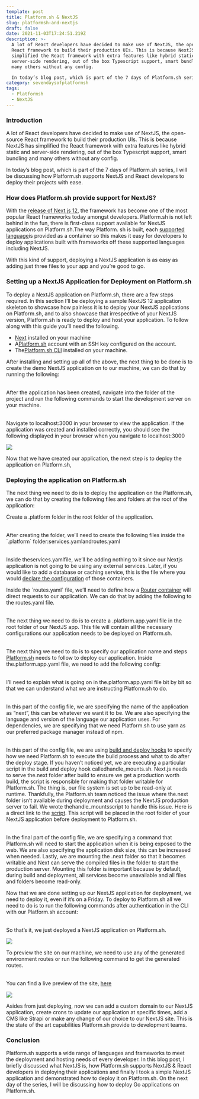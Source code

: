 ```yaml
---
template: post
title: Platform.sh & NextJS
slug: platformsh-and-nextjs
draft: false
date: 2021-11-03T17:24:51.219Z
description: >-
  A lot of React developers have decided to make use of NextJS, the open-source
  React framework to build their production UIs. This is because NextJS has
  simplified the React framework with extra features like hybrid static and
  server-side rendering, out of the box Typescript support, smart bundling and
  many others without any config.

  In today’s blog post, which is part of the 7 days of Platform.sh series, I will be discussing how Platform.sh supports NextJS and React developers to deploy their projects with ease.
category: sevendaysofplatformsh
tags:
  - Platformsh
  - NextJS
---
```

### Introduction

A lot of React developers have decided to make use of NextJS, the open-source React framework to build their production UIs. This is because NextJS has simplified the React framework with extra features like hybrid static and server-side rendering, out of the box Typescript support, smart bundling and many others without any config.

In today’s blog post, which is part of the 7 days of Platform.sh series, I will be discussing how Platform.sh supports NextJS and React developers to deploy their projects with ease.

### How does Platform.sh provide support for NextJS?

With the [release of Next.js 12](https://nextjs.org/blog/next-12), the framework has become one of the most popular React frameworks today amongst developers. Platform.sh is not left behind in the fun, there is first-class support available for NextJS applications on Platform.sh.The way Platform. sh is built, each [supported language](https://docs.platform.sh/languages.html)is provided as a container so this makes it easy for developers to deploy applications built with frameworks off these supported languages including NextJS.

With this kind of support, deploying a NextJS application is as easy as adding just three files to your app and you’re good to go.

### Setting up a NextJS Application for Deployment on Platform.sh

To deploy a NextJS application on Platform.sh, there are a few steps required. In this section I’ll be deploying a sample NextJS 12 application skeleton to showcase how painless it is to deploy your NextJS applications on Platform.sh, and to also showcase that irrespective of your NextJS version, Platform.sh is ready to deploy and host your application. To follow along with this guide you’ll need the following.

* [Next](https://nextjs.org/docs/getting-started#manual-setup) installed on your machine
* A[Platform.sh](https://platform.sh/) account with an SSH key configured on the account.
* The[Platform.sh CLI](https://docs.platform.sh/gettingstarted/introduction/template/cli-install.html) installed on your machine.

After installing and setting up all of the above, the next thing to be done is to create the demo NextJS application on to our machine, we can do that by running the following:

|     |
| --- |

After the application has been created, navigate into the folder of the project and run the following commands to start the development server on your machine.

|     |
| --- |

Navigate to localhost:3000 in your browser to view the application. If the application was created and installed correctly, you should see the following displayed in your browser when you navigate to localhost:3000

![](https://lh5.googleusercontent.com/K0kAxxHqgPnM1dYyb8nzWop4UZb4HngjIszyBrFRcPfSGRDcCcfuQgiUcpbzWT7A0OWeY7qZhEHZE1UDo8e1e4OP8qLe4Qn2ZO5VJfmiidtb2lLvAMf9W-FfA82EQ8MOO1zNSxvA)

Now that we have created our application, the next step is to deploy the application on Platform.sh,

### Deploying the application on Platform.sh

The next thing we need to do is to deploy the application on the Platform.sh, we can do that by creating the following files and folders at the root of the application:

Create a .platform folder in the root folder of the application.

|     |
| --- |

After creating the folder, we’ll need to create the following files inside the \`.platform\` folder:services.yamlandroutes.yaml

|     |
| --- |

Inside theservices.yamlfile, we’ll be adding nothing to it since our Nextjs application is not going to be using any external services. Later, if you would like to add a database or caching service, this is the file where you would [declare the configuration](https://docs.platform.sh/configuration/services.html) of those containers.

Inside the \`routes.yaml\` file, we’ll need to define how a [Router container](https://docs.platform.sh/configuration/routes.html) will direct requests to our application. We can do that by adding the following to the routes.yaml file.

|     |
| --- |

The next thing we need to do is to create a .platform.app.yaml file in the root folder of our NextJS app. This file will contain all the necessary configurations our application needs to be deployed on Platform.sh.

|     |
| --- |

The next thing we need to do is to specify our application name and steps [Platform.sh](http://platform.sh/) needs to follow to deploy our application. Inside the.platform.app.yaml file, we need to add the following config:

|     |
| --- |

I’ll need to explain what is going on in the.platform.app.yaml file bit by bit so that we can understand what we are instructing Platform.sh to do.

|     |
| --- |

In this part of the config file, we are specifying the name of the application as “next”, this can be whatever we want it to be. We are also specifying the language and version of the language our application uses. For dependencies, we are specifying that we need Platform.sh to use yarn as our preferred package manager instead of npm.

|     |
| --- |

In this part of the config file, we are using [build and deploy hooks](https://docs.platform.sh/configuration/app/build.html#hooks) to specify how we need Platform.sh to execute the build process and what to do after the deploy stage. If you haven’t noticed yet, we are executing a particular script in the build and deploy hook calledhandle_mounts.sh. Next.js needs to serve the.next folder after build to ensure we get a production worth build, the script is responsible for making that folder writable for Platform.sh. The thing is, our file system is set up to be read-only at runtime. Thankfully, the Platform.sh team noticed the issue where the.next folder isn’t available during deployment and causes the NextJS production server to fail. We wrote thehandle_mountsscript to handle this issue. Here is a direct link to the [script](https://github.com/platformsh-templates/nextjs/blob/master/handle_mounts.sh). This script will be placed in the root folder of your NextJS application before deployment to Platform.sh.

|     |
| --- |

In the final part of the config file, we are specifying a command that Platform.sh will need to start the application when it is being exposed to the web. We are also specifying the application disk size, this can be increased when needed. Lastly, we are mounting the .next folder so that it becomes writable and Next can serve the compiled files in the folder to start the production server. Mounting this folder is important because by default, during build and deployment, all services become unavailable and all files and folders become read-only.

Now that we are done setting up our NextJS application for deployment, we need to deploy it, even if it’s on a Friday. To deploy to Platform.sh all we need to do is to run the following commands after authentication in the CLI with our Platform.sh account:

|     |
| --- |

So that’s it, we just deployed a NextJS application on Platform.sh.

![](https://lh6.googleusercontent.com/WppQezdl3P2UF-028-uVLcSqWhjF15FTJ7xkF-n2M7QMXRZ1eFzEMXYwUu9IKq-W_xl92aG9WWu8tnEhEySFy0rbNVuOgqcLA_BrbLLbUuTOlogTavtKhkpx75RbGrkxPmbdBQ0J)

To preview the site on our machine, we need to use any of the generated environment routes or run the following command to get the generated routes.

|     |
| --- |

You can find a live preview of the site, [here](https://www.main-bvxea6i-wqfn3j325zrts.eu-3.platformsh.site/)

![](https://lh3.googleusercontent.com/N3uSHQUmORz9kS6EUyAsE6Wj_jFEx4oRFXneN__MGC5tcanQZZy1IC8X3ZGbJu_TWiJky9EIWMOJ3GuFWIHzay7wCEvLZ--Sxz-GG9uB7DGHnDUb1k0RCdxTW0ZROJc_zCqkRYbo)

Asides from just deploying, now we can add a custom domain to our NextJS application, create crons to update our application at specific times, add a CMS like Strapi or make any change of our choice to our NextJS site. This is the state of the art capabilities Platform.sh provide to development teams.

### Conclusion

Platform.sh supports a wide range of languages and frameworks to meet the deployment and hosting needs of every developer. In this blog post, I briefly discussed what NextJS is, how Platform.sh supports NextJS & React developers in deploying their applications and finally I took a simple NextJS application and demonstrated how to deploy it on Platform.sh. On the next day of the series, I will be discussing how to deploy Go applications on Platform.sh.